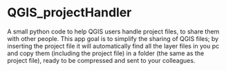 # QGIS_projectHandler
A small python code to help QGIS users handle project files, to share them with other people.
This app goal is to simplify the sharing of QGIS files; 
by inserting the project file it will automatically find all the layer files in you pc and copy them (including the project file) 
in a folder (the same as the project file), ready to be compressed and sent to your colleagues.
